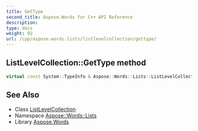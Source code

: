 ```yaml
---
title: GetType
second_title: Aspose.Words for C++ API Reference
description: 
type: docs
weight: 92
url: /cpp/aspose.words.lists/listlevelcollection/gettype/
---
```

## ListLevelCollection::GetType method




```cpp
virtual const System::TypeInfo & Aspose::Words::Lists::ListLevelCollection::GetType() const override
```

## See Also

* Class [ListLevelCollection](../)
* Namespace [Aspose::Words::Lists](../../)
* Library [Aspose.Words](../../../)
